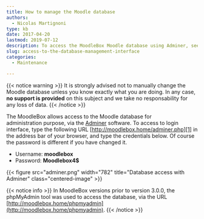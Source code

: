 ```yaml
---
title: How to manage the Moodle database
authors:
  - Nicolas Martignoni
type: kb
date: 2017-04-20
lastmod: 2019-07-12
description: To access the MoodleBox Moodle database using Adminer, see the information below.
slug: access-to-the-database-management-interface
categories:
  - Maintenance

---
```

{{< notice warning >}}
It is strongly advised not to manually change the Moodle database unless you know exactly what you are doing. In any case, __no support is provided__ on this subject and we take no responsability for any loss of data.
{{< /notice >}}

The MoodleBox allows access to the Moodle database for administration purpose, via the [Adminer][3] software. To access to login interface, type the following URL [http://moodlebox.home/adminer.php][1] in the address bar of your browser, and type the credentials below. Of course the password is different if you have changed it.

  * Username: __moodlebox__
  * Password: __Moodlebox4$__

{{< figure src="adminer.png" width="782" title="Database access with Adminer" class="centered-image" >}}

{{< notice info >}}
In MoodleBox versions prior to version 3.0.0, the phpMyAdmin tool was used to access the database, via the URL [http://moodlebox.home/phpmyadmin](http://moodlebox.home/phpmyadmin).
{{< /notice >}}

 [1]: http://moodlebox.home/adminer.php
 [2]: http://moodlebox.home/phpmyadmin
 [3]: https://www.adminer.org/

